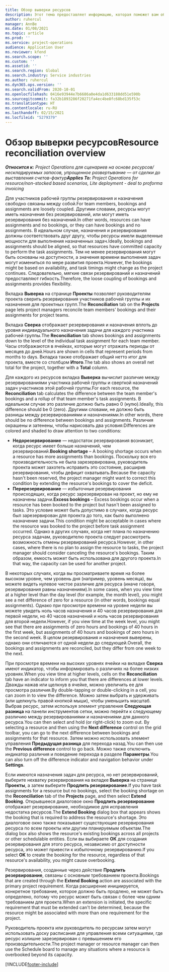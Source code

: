 ```yaml
---
title: Обзор выверки ресурсов
description: Этот тема предоставляет информацию, которая поможет вам обеспечить согласованность резервирования ресурсов и назначений для проектов.
author: ruhercul
manager: AnnBe
ms.date: 01/08/2021
ms.topic: article
ms.prod: ''
ms.service: project-operations
audience: Application User
ms.reviewer: kfend
ms.search.scope: ''
ms.custom: ''
ms.assetid: ''
ms.search.region: Global
ms.search.industry: Service industries
ms.author: ruhercul
ms.dyn365.ops.version: ''
ms.search.validFrom: 2020-10-01
ms.openlocfilehash: 0416e93944e7b6686a0e4da1d633188dd51e590b
ms.sourcegitcommit: fa32b1893286f20271fa4ec4be8fc68bd135f53c
ms.translationtype: HT
ms.contentlocale: ru-RU
ms.lasthandoff: 02/15/2021
ms.locfileid: "5279379"
---
```

# <a name="resource-reconciliation-overview"></a><span data-ttu-id="542d2-103">Обзор выверки ресурсов</span><span class="sxs-lookup"><span data-stu-id="542d2-103">Resource reconciliation overview</span></span>

<span data-ttu-id="542d2-104">_**Относится к:** Project Operations для сценариев на основе ресурсов/нескладируемых запасов, упрощенное развертывание — от сделки до выставления счетов-фактур_</span><span class="sxs-lookup"><span data-stu-id="542d2-104">_**Applies To:** Project Operations for resource/non-stocked based scenarios, Lite deployment - deal to proforma invoicing_</span></span>

<span data-ttu-id="542d2-105">Для участников рабочей группы резервирования и назначения свободно связаны между собой.</span><span class="sxs-lookup"><span data-stu-id="542d2-105">For team members, bookings and assignments are loosely coupled.</span></span> <span data-ttu-id="542d2-106">Другими словами, ресурсы могут иметь назначения без резервирований, или могут иметь резервирования без назначений.</span><span class="sxs-lookup"><span data-stu-id="542d2-106">In other words, resources can have assignments and no bookings, or they can have bookings and no assignments.</span></span> <span data-ttu-id="542d2-107">В идеальном случае, назначения и резервирования должны соответствовать друг другу, чтобы ресурсы имели выделенные мощности для выполнения назначенных задач.</span><span class="sxs-lookup"><span data-stu-id="542d2-107">Ideally, bookings and assignments should be aligned, so that resources have committed capacity to perform the task assignments.</span></span> <span data-ttu-id="542d2-108">Тем не менее резервирования могут быть основаны на доступности, а значения времени выполнения задач могут измениться по мере развития проекта.</span><span class="sxs-lookup"><span data-stu-id="542d2-108">However, the bookings might be based on availability, and task timings might change as the project continues.</span></span> <span data-ttu-id="542d2-109">Следовательно, мягкие связи резервирований и назначений предоставляют гибкость.</span><span class="sxs-lookup"><span data-stu-id="542d2-109">Therefore, the loose coupling of bookings and assignments provides flexibility.</span></span>

<span data-ttu-id="542d2-110">Вкладка **Выверка** на странице **Проекты** позволяет руководителям проекта сверить резервирования участников рабочей группы и их назначения для проектных групп.</span><span class="sxs-lookup"><span data-stu-id="542d2-110">The **Reconciliation** tab on the **Projects** page lets project managers reconcile team members' bookings and their assignments for project teams.</span></span>

<span data-ttu-id="542d2-111">Вкладка **Сверка** отображает резервирования и назначения вплоть до уровня индивидуального назначения задачи для каждого участника рабочей группы.</span><span class="sxs-lookup"><span data-stu-id="542d2-111">The **Reconciliation** tab shows bookings and assignments down to the level of the individual task assignment for each team member.</span></span> <span data-ttu-id="542d2-112">Часы отображаются в ячейках, которые могут отражать периоды от месяцев до дней.</span><span class="sxs-lookup"><span data-stu-id="542d2-112">Hours are shown in cells that represent periods from months to days.</span></span> <span data-ttu-id="542d2-113">Вкладка также отображает общий нетто итог для проекта, вместе со столбцом **Итого**.</span><span class="sxs-lookup"><span data-stu-id="542d2-113">The tab also shows an overall net total for the project, together with a **Total** column.</span></span>

<span data-ttu-id="542d2-114">Для каждого из ресурсов вкладка **Выверка** вычислит различие между резервированиями участника рабочей группы и сверткой назначений задач участников этой рабочей группы.</span><span class="sxs-lookup"><span data-stu-id="542d2-114">For each resource, the **Reconciliation** tab calculates the difference between the team member's bookings and a rollup of that team member's task assignments.</span></span> <span data-ttu-id="542d2-115">В идеальном случае это различие должно быть равно 0 (нулю).</span><span class="sxs-lookup"><span data-stu-id="542d2-115">Ideally, this difference should be 0 (zero).</span></span> <span data-ttu-id="542d2-116">Другими словами, не должно быть разницы между резервированиями и назначениями.</span><span class="sxs-lookup"><span data-stu-id="542d2-116">In other words, there should be no difference between bookings and assignments.</span></span> <span data-ttu-id="542d2-117">Различия окрашены и затенены, чтобы нарисовать два условия:</span><span class="sxs-lookup"><span data-stu-id="542d2-117">Differences are colored and shaded to draw attention to two conditions:</span></span>

- <span data-ttu-id="542d2-118">**Недорезервирование** — недостаток резервирования возникает, когда ресурс имеет больше назначений, чем резервирований.</span><span class="sxs-lookup"><span data-stu-id="542d2-118">**Booking shortage** – A booking shortage occurs when a resource has more assignments than bookings.</span></span> <span data-ttu-id="542d2-119">Поскольку вся его производительность не была зарезервирована, руководитель проекта может захотеть исправить это состояние, расширив резервирования, чтобы дефицит охватывать.</span><span class="sxs-lookup"><span data-stu-id="542d2-119">Because the capacity hasn't been reserved, the project manager might want to correct this condition by extending the resource's bookings to cover the deficit.</span></span>
- <span data-ttu-id="542d2-120">**Перерезервирование** — избыточные резервирования происходящих, когда ресурс зарезервирован на проект, но ему не назначены задачи.</span><span class="sxs-lookup"><span data-stu-id="542d2-120">**Excess bookings** – Excess bookings occur when a resource has been booked to the project but hasn't been assigned to tasks.</span></span> <span data-ttu-id="542d2-121">Это условие может быть допустимо в случаях, когда ресурс был зарезервирован для проекта до того, как было выполнено назначение задачи.</span><span class="sxs-lookup"><span data-stu-id="542d2-121">This condition might be acceptable in cases where the resource was booked to the project before task assignment occurred.</span></span> <span data-ttu-id="542d2-122">Однако в других случаях, когда нет плана по назначению ресурса задачам, руководителю проекта следует рассмотреть возможность отмены резервирований ресурса.</span><span class="sxs-lookup"><span data-stu-id="542d2-122">However, in other cases, where there is no plan to assign the resource to tasks, the project manager should consider canceling the resource's bookings.</span></span> <span data-ttu-id="542d2-123">Таким образом, емкость может быть использована для другого проекта.</span><span class="sxs-lookup"><span data-stu-id="542d2-123">In that way, the capacity can be used for another project.</span></span>

<span data-ttu-id="542d2-124">В некоторых случаях, когда вы просматриваете время на более высоком уровне, чем уровень дня (например, уровень месяца), вы можете видеть нулевое чистое различие для ресурса (иначе говоря, резервирования равны назначениям).</span><span class="sxs-lookup"><span data-stu-id="542d2-124">In some cases, when you view time at a higher level than the day level (for example, the month level), you might see a net difference of zero for a resource (in other words, bookings equal assignments).</span></span> <span data-ttu-id="542d2-125">Однако при просмотре времени на уровне недели вы можете увидеть ноль часов назначения и 40 часов резервирования для первой недели, но 40 часов назначений и ноль часов резервирования для второй недели.</span><span class="sxs-lookup"><span data-stu-id="542d2-125">However, if you view time at the week level, you might see that there are assignments of zero hours and bookings of 40 hours in the first week, but assignments of 40 hours and bookings of zero hours in the second week.</span></span> <span data-ttu-id="542d2-126">В целом резервирования и назначения выверены, однако они отличаются от одной недели до следующей.</span><span class="sxs-lookup"><span data-stu-id="542d2-126">Overall, the bookings and assignments are reconciled, but they differ from one week to the next.</span></span>

<span data-ttu-id="542d2-127">При просмотре времени на высоких уровнях ячейки на вкладке **Сверка** имеют индикатор, чтобы информировать о различиях на более низких уровнях.</span><span class="sxs-lookup"><span data-stu-id="542d2-127">When you view time at higher levels, cells on the **Reconciliation** tab have an indicator to inform you that there are differences at lower levels.</span></span> <span data-ttu-id="542d2-128">Дважды нажав или щелкнув в ячейке, можно увеличить ее для просмотра различия.</span><span class="sxs-lookup"><span data-stu-id="542d2-128">By double-tapping or double-clicking in a cell, you can zoom in to view the difference.</span></span> <span data-ttu-id="542d2-129">Можно затем выбрать и удерживать (или щелкнуть правой кнопкой мыши), чтобы уменьшить масштаб. Выбрав ресурс, затем используя элемент управления **Следующая разница** на панели инструментов сетки, можно перейти к следующему различию между резервированиями и назначениями для данного ресурса.</span><span class="sxs-lookup"><span data-stu-id="542d2-129">You can then select and hold (or right-click) to zoom out. By selecting a resource and then using the **Next difference** control on the grid toolbar, you can go to the next difference between bookings and assignments for that resource.</span></span> <span data-ttu-id="542d2-130">Затем можно использовать элемент управления **Предыдущая разница** для перехода назад.</span><span class="sxs-lookup"><span data-stu-id="542d2-130">You can then use the **Previous difference** control to go back.</span></span> <span data-ttu-id="542d2-131">Можно также отключить индикатор различия и поведение перехода в разделе **Параметры**.</span><span class="sxs-lookup"><span data-stu-id="542d2-131">You can also turn off the difference indicator and navigation behavior under **Settings**.</span></span>

<span data-ttu-id="542d2-132">Если имеются назначения задач для ресурса, но нет резервирований, выберите нехватку резервирования на вкладке **Выверка** на странице **Проекты**, а затем выберите **Продлить резервирование**.</span><span class="sxs-lookup"><span data-stu-id="542d2-132">If you have task assignments for a resource but no bookings, select the booking shortage on the **Reconciliation** tab of the **Projects** page, and then select **Extend Booking**.</span></span> <span data-ttu-id="542d2-133">Открывшееся диалоговое окно **Продлить резервирование** отображает резервирование, необходимое для исправления недостатка ресурсов.</span><span class="sxs-lookup"><span data-stu-id="542d2-133">The **Extend Booking** dialog box that appears shows the booking that is required to address the resource's shortage.</span></span> <span data-ttu-id="542d2-134">Это диалоговое окно также показывает существующие резервирования ресурса по всем проекты или другим планируемым объектам.</span><span class="sxs-lookup"><span data-stu-id="542d2-134">The dialog box also shows the resource's existing bookings across all projects or other schedulable entities.</span></span> <span data-ttu-id="542d2-135">Если вы выбираете **ОК** для создания резервирования для этого ресурса, независимо от доступности ресурса, это может привести к избыточному резервированию.</span><span class="sxs-lookup"><span data-stu-id="542d2-135">If you select **OK** to create the booking for the resource, regardless of that resource's availability, you might cause overbooking.</span></span>

<span data-ttu-id="542d2-136">Резервирования, созданные через действие **Продлить резервирование**, связаны с основным требованием проекта.</span><span class="sxs-lookup"><span data-stu-id="542d2-136">Bookings that are created through the **Extend Booking** action are associated with the primary project requirement.</span></span> <span data-ttu-id="542d2-137">Когда расширение инициируется, конкретное требование, которое должно быть продлено, не может быть определено, потому что ресурс может быть связан с более чем одним требованием для проекта.</span><span class="sxs-lookup"><span data-stu-id="542d2-137">When an extension is initiated, the specific requirement that must be extended can't be determined, because the resource might be associated with more than one requirement for the project.</span></span>

<span data-ttu-id="542d2-138">Руководитель проекта или руководитель по ресурсам затем могут использовать доску расписания для управления всеми ситуациями, где ресурс излишне зарезервирован с превышением его производительности.</span><span class="sxs-lookup"><span data-stu-id="542d2-138">The project manager or resource manager can then use the Schedule board to manage any situations where a resource is overbooked beyond its capacity.</span></span>


[!INCLUDE[footer-include](../includes/footer-banner.md)]